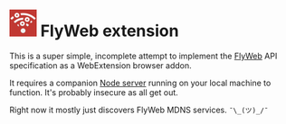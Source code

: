 # ![logo](icon.png) FlyWeb extension 

This is a super simple, incomplete attempt to implement the [FlyWeb](https://flyweb.github.io/)
API specification as a WebExtension browser addon.

It requires a companion [Node server](https://github.com/jamesgecko/flyweb-server)
running on your local machine to function. It's probably insecure as all get out.

Right now it mostly just discovers FlyWeb MDNS services. `¯\_(ツ)_/¯`